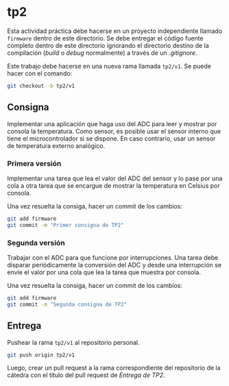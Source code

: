 # tp2

Esta actividad práctica debe hacerse en un proyecto independiente llamado `firmware` dentro de este directorio. Se debe entregar el código fuente completo dentro de este directorio ignorando el directorio destino de la compilación (_build_ o _debug_ normalmente) a través de un _.gitignore_.

Este trabajo debe hacerse en una nueva rama llamada `tp2/v1`. Se puede hacer con el comando:

```bash
git checkout -b tp2/v1
```

## Consigna

Implementar una aplicación que haga uso del ADC para leer y mostrar por consola la temperatura. Como sensor, es posible usar el sensor interno que tiene el microcontrolador si se dispone. En caso contrario, usar un sensor de temperatura externo analógico.

### Primera versión

Implementar una tarea que lea el valor del ADC del sensor y lo pase por una cola a otra tarea que se encargue de mostrar la temperatura en Celsius por consola.

Una vez resuelta la consiga, hacer un commit de los cambios:

```bash
git add firmware
git commit -m "Primer consigna de TP2"
```

### Segunda versión

Trabajar con el ADC para que funcione por interrupciones. Una tarea debe disparar periódicamente la conversión del ADC y desde una interrupción se envíe el valor por una cola que lea la tarea que muestra por consola.

Una vez resuelta la consiga, hacer un commit de los cambios:

```bash
git add firmware
git commit -m "Segunda consigna de TP2"
```

## Entrega

Pushear la rama `tp2/v1` al repositorio personal.

```bash
git push origin tp2/v1
```

Luego, crear un pull request a la rama correspondiente del repositorio de la cátedra con el título del pull request de _Entrega de TP2_.